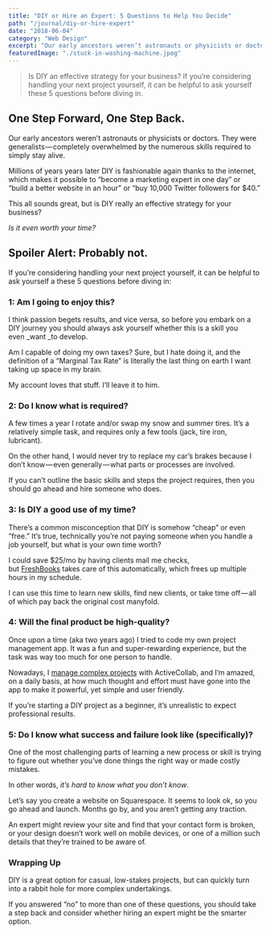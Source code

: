 ```yaml
---
title: "DIY or Hire an Expert: 5 Questions to Help You Decide"
path: "/journal/diy-or-hire-expert"
date: "2018-06-04"
category: "Web Design"
excerpt: "Our early ancestors weren’t astronauts or physicists or doctors. They were generalists — completely overwhelmed by the numerous skills required to simply stay alive."
featuredImage: "./stuck-in-washing-machine.jpeg"
---
```


> Is DIY an effective strategy for your business? If you’re considering handling your next project yourself, it can be helpful to ask yourself these 5 questions before diving in.

## One Step Forward, One Step Back.

Our early ancestors weren’t astronauts or physicists or doctors. They were generalists — completely overwhelmed by the numerous skills required to simply stay alive.

Millions of years years later DIY is fashionable again thanks to the internet, which makes it possible to “become a marketing expert in one day” or “build a better website in an hour” or “buy 10,000 Twitter followers for $40.”

This all sounds great, but is DIY really an effective strategy for your business?

_Is it even worth your time?_

## Spoiler Alert: Probably not.

If you’re considering handling your next project yourself, it can be helpful to ask yourself a these 5 questions before diving in:

### 1: Am I going to enjoy this?

I think passion begets results, and vice versa, so before you embark on a DIY journey you should always ask yourself whether this is a skill you even _want _to develop.

Am I capable of doing my own taxes? Sure, but I hate doing it, and the definition of a “Marginal Tax Rate” is literally the last thing on earth I want taking up space in my brain.

My account loves that stuff. I’ll leave it to him.

### 2: Do I know what is required?

A few times a year I rotate and/or swap my snow and summer tires. It’s a relatively simple task, and requires only a few tools (jack, tire iron, lubricant).

On the other hand, I would never try to replace my car’s brakes because I don’t know — even generally — what parts or processes are involved.

If you can’t outline the basic skills and steps the project requires, then you should go ahead and hire someone who does.

### 3: Is DIY a good use of my time?

There’s a common misconception that DIY is somehow “cheap” or even “free.” It’s true, technically you’re not paying someone when you handle a job yourself, but what is your own time worth?

I could save $25/mo by having clients mail me checks, but [FreshBooks](https://www.freshbooks.com/) takes care of this automatically, which frees up multiple hours in my schedule.

I can use this time to learn new skills, find new clients, or take time off — all of which pay back the original cost manyfold.

### 4: Will the final product be high-quality?

Once upon a time (aka two years ago) I tried to code my own project management app. It was a fun and super-rewarding experience, but the task was way too much for one person to handle.

Nowadays, I [manage complex projects](http://sherpadesign.co/notebook/activecollab-plan-manage-complex-projects/) with ActiveCollab, and I’m amazed, on a daily basis, at how much thought and effort must have gone into the app to make it powerful, yet simple and user friendly.

If you’re starting a DIY project as a beginner, it’s unrealistic to expect professional results.

### 5: Do I know what success and failure look like (specifically)?

One of the most challenging parts of learning a new process or skill is trying to figure out whether you’ve done things the right way or made costly mistakes.

In other words, _it’s hard to know what you don’t know_.

Let’s say you create a website on Squarespace. It seems to look ok, so you go ahead and launch. Months go by, and you aren’t getting any traction.

An expert might review your site and find that your contact form is broken, or your design doesn’t work well on mobile devices, or one of a million such details that they’re trained to be aware of.

### Wrapping Up

DIY is a great option for casual, low-stakes projects, but can quickly turn into a rabbit hole for more complex undertakings.

If you answered “no” to more than one of these questions, you should take a step back and consider whether hiring an expert might be the smarter option.